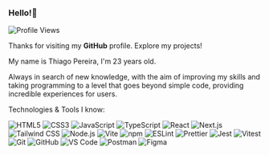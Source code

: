 ### Hello!👋

![Profile Views](https://komarev.com/ghpvc/?username=thiagop90&color=blue&style=flat&label=Profile+Views)

Thanks for visiting my **GitHub** profile. Explore my projects!

My name is Thiago Pereira, I'm 23 years old.

Always in search of new knowledge, with the aim of improving my skills and taking programming to a level that goes beyond simple code, providing incredible experiences for users.

Technologies & Tools I know:

![HTML5](https://img.shields.io/badge/HTML5-E34F26?style=flat&logo=html5&logoColor=white)
![CSS3](https://img.shields.io/badge/CSS3-1572B6?style=flat&logo=css3&logoColor=white)
![JavaScript](https://img.shields.io/badge/JavaScript-F7DF1E?style=flat&logo=javascript&logoColor=black)
![TypeScript](https://img.shields.io/badge/TypeScript-007ACC?style=flat&logo=typescript&logoColor=white)
![React](https://img.shields.io/badge/React-20232A?style=flat&logo=react&logoColor=61DAFB)
![Next.js](https://img.shields.io/badge/Next.js-000000?style=flat&logo=next.js&logoColor=white)
![Tailwind CSS](https://img.shields.io/badge/Tailwind_CSS-38B2AC?style=flat&logo=tailwind-css&logoColor=white)
![Node.js](https://img.shields.io/badge/Node.js-43853D?style=flat&logo=node.js&logoColor=white)
![Vite](https://img.shields.io/badge/Vite-646CFF?style=flat&logo=vite&logoColor=white)
![npm](https://img.shields.io/badge/npm-CB3837?style=flat&logo=npm&logoColor=white)
![ESLint](https://img.shields.io/badge/ESLint-4B32C3?style=flat&logo=eslint&logoColor=white)
![Prettier](https://img.shields.io/badge/Prettier-F7B93E?style=flat&logo=prettier&logoColor=black)
![Jest](https://img.shields.io/badge/Jest-C21325?style=flat&logo=jest&logoColor=white)
![Vitest](https://img.shields.io/badge/Vitest-6E9F18?style=flat&logo=vitest&logoColor=white)
![Git](https://img.shields.io/badge/Git-F05032?style=flat&logo=git&logoColor=white)
![GitHub](https://img.shields.io/badge/GitHub-100000?style=flat&logo=github&logoColor=white)
![VS Code](https://img.shields.io/badge/VS_Code-007ACC?style=flat&logo=visual-studio-code&logoColor=white)
![Postman](https://img.shields.io/badge/Postman-FF6C37.svg?style=flat&logo=Postman&logoColor=white)
![Figma](https://img.shields.io/badge/Figma-F24E1E?style=flat&logo=figma&logoColor=white)
